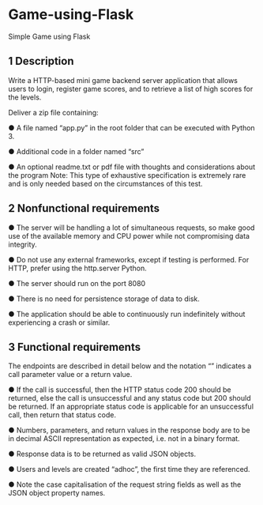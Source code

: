 # Game-using-Flask
 Simple Game using Flask

## 1 Description 

Write a HTTP-based mini game backend server application that allows users to login, register game scores, and to retrieve a list of high scores for the levels. 

Deliver a zip file containing: 

● A file named “app.py” in the root folder that can be executed with Python 3.

● Additional code in a folder named “src” 

● An optional readme.txt or pdf file with thoughts and considerations about the program Note: This type of exhaustive specification is extremely rare and is only needed based on the circumstances of this test. 

## 2 Nonfunctional requirements 

● The server will be handling a lot of simultaneous requests, so make good use of the available memory and CPU power while not compromising data integrity. 

● Do not use any external frameworks, except if testing is performed. For HTTP, prefer using the http.server Python. 

● The server should run on the port 8080 

● There is no need for persistence storage of data to disk.

● The application should be able to continuously run indefinitely without experiencing a crash or similar. 

## 3 Functional requirements 

The endpoints are described in detail below and the notation “<value>” indicates a call parameter value or a return value. 

● If the call is successful, then the HTTP status code 200 should be returned, else the call is unsuccessful and any status code but 200 should be returned. If an appropriate status code is applicable for an unsuccessful call, then return that status code. 

● Numbers, parameters, and return values in the response body are to be in decimal ASCII representation as expected, i.e. not in a binary format. 

● Response data is to be returned as valid JSON objects. 

● Users and levels are created “adhoc”, the first time they are referenced. 

● Note the case capitalisation of the request string fields as well as the JSON object property names. 